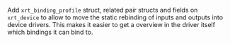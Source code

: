 Add `xrt_binding_profile` struct, related pair structs and fields on
`xrt_device` to allow to move the static rebinding of inputs and outputs into
device drivers. This makes it easier to get a overview in the driver itself
which bindings it can bind to.

